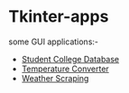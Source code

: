 # Tkinter-apps
some GUI applications:-
+ [Student College Database](https://github.com/AllanSasi/Tkinter-apps/blob/master/StudentManagementSystem.py)
+ [Temperature Converter](https://github.com/AllanSasi/Tkinter-apps/blob/master/Temp_Converter.ipynb)
+ [Weather Scraping](https://github.com/AllanSasi/Tkinter-apps/blob/master/FetchWeather.py)
